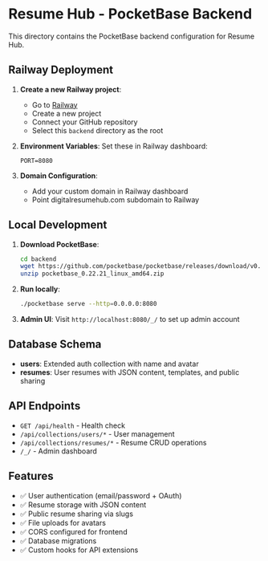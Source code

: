 # Resume Hub - PocketBase Backend

This directory contains the PocketBase backend configuration for Resume Hub.

## Railway Deployment

1. **Create a new Railway project**:
   - Go to [Railway](https://railway.app)
   - Create a new project
   - Connect your GitHub repository
   - Select this `backend` directory as the root

2. **Environment Variables**:
   Set these in Railway dashboard:
   ```
   PORT=8080
   ```

3. **Domain Configuration**:
   - Add your custom domain in Railway dashboard
   - Point digitalresumehub.com subdomain to Railway

## Local Development

1. **Download PocketBase**:
   ```bash
   cd backend
   wget https://github.com/pocketbase/pocketbase/releases/download/v0.22.21/pocketbase_0.22.21_linux_amd64.zip
   unzip pocketbase_0.22.21_linux_amd64.zip
   ```

2. **Run locally**:
   ```bash
   ./pocketbase serve --http=0.0.0.0:8080
   ```

3. **Admin UI**: Visit `http://localhost:8080/_/` to set up admin account

## Database Schema

- **users**: Extended auth collection with name and avatar
- **resumes**: User resumes with JSON content, templates, and public sharing

## API Endpoints

- `GET /api/health` - Health check
- `/api/collections/users/*` - User management
- `/api/collections/resumes/*` - Resume CRUD operations
- `/_/` - Admin dashboard

## Features

- ✅ User authentication (email/password + OAuth)
- ✅ Resume storage with JSON content
- ✅ Public resume sharing via slugs
- ✅ File uploads for avatars
- ✅ CORS configured for frontend
- ✅ Database migrations
- ✅ Custom hooks for API extensions